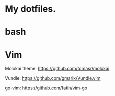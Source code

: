 My dotfiles.
===

bash
===

Vim
===
Molokai theme: https://github.com/tomasr/molokai

Vundle: https://github.com/gmarik/Vundle.vim

go-vim: https://github.com/fatih/vim-go
